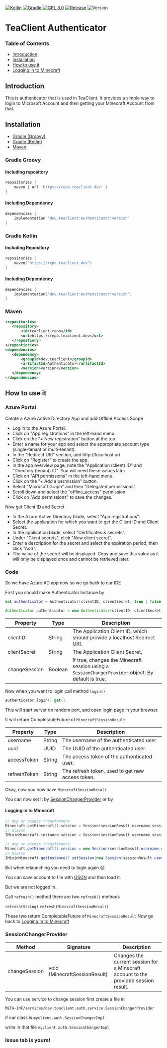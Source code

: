 
[![Kotlin](https://img.shields.io/badge/Kotlin-0095D5?&style=for-the-badge&logo=kotlin&logoColor=white)](https://kotlinlang.org)
[![Gradle](https://img.shields.io/badge/gradle-02303A?style=for-the-badge&logo=gradle&logoColor=white)](https://gradle.org)
[![GPL 3.0](https://img.shields.io/github/license/TeaClient-MC/Authenticator?style=for-the-badge)](https://github.com/TeaClient-MC/Authenticator/blob/main/LICENSE)
[![Release](https://img.shields.io/github/downloads/TeaClient-MC/Authenticator/release/total?style=for-the-badge)](https://github.com/TeaClient-MC/Authenticator/releases)
![Version](https://img.shields.io/github/v/release/TeaClient-MC/Authenticator?include_prereleases&style=for-the-badge)

# TeaClient Authenticator

### Table of  Contents
 - [Introduction](#introduction)
 - [Installation](#installation)
 - [How to use it](#how-to-use-it)
 - [Logging in to Minecraft](#logging-in-to-minecraft)

## Introduction

This is authenticator that is used in TeaClient.
It provides a simple way to login to Microsoft Account and then getting your Minecraft Account from that.

## Installation

 - [Gradle (Groovy)](#gradle-groovy)
 - [Gradle (Kotlin)](#gradle-kotlin)
 - [Maven](#maven)
### Gradle Groovy

#### Including repository

```groovy 
repositories {
	maven { url 'https://repo.teaclient.dev' }
}
```

#### Including Dependency
```groovy
dependencies {
	implementation 'dev.teaclient:Authenticator:version'
}
```
 
 ### Gradle Kotlin

#### Including Repository
```kotlin 
repositories {
	maven("https://repo.teaclient.dev")
}
```

#### Including Dependency
```kotlin
dependencies {
	implementation("dev.teaclient:Authenticator:version")
}
```
 
 ### Maven
 ```xml
 <repositories>
	<repository>
		<id>teaclient-repo</id>
		<url>https://repo.teaclient.dev</url>
	</repostiory>
 </repostiories>
 <dependencies>
	<dependency>
		<groupId>dev.teaclient</groupId>
		<artifactId>Authenticator</artifactId>
		<version>version</version>
	</dependency>
 </dependencies>
 ```

## How to use it

### Azure Portal
Create a Azure Active Directory App and add Offline Access Scope

- Log in to the Azure Portal.
- Click on "App registrations" in the left-hand menu.
- Click on the "+ New registration" button at the top.
- Enter a name for your app and select the appropriate account type (single-tenant or multi-tenant).
- In the "Redirect URI" section, add http://localhost uri
- Click on "Register" to create the app.
- In the app overview page, note the "Application (client) ID" and "Directory (tenant) ID". You will need these values later.
- Click on "API permissions" in the left-hand menu.
- Click on the "+ Add a permission" button.
- Select "Microsoft Graph" and then "Delegated permissions".
- Scroll down and select the "offline_access" permission.
- Click on "Add permissions" to save the changes.

Now get Client ID and Secret
-  In the Azure Active Directory blade, select "App registrations".
-  Select the application for which you want to get the Client ID and Client Secret.
-  In the application blade, select "Certificates & secrets".
-  Under "Client secrets", click "New client secret".
-  Enter a description for the secret and select the expiration period, then click "Add".
-  The value of the secret will be displayed. Copy and save this value as it will only be displayed once and cannot be retrieved later.

### Code

So we have Azure AD app now so we go back to our IDE

First you should make Authenticator Instance
by
```kotlin
val authenticator = Authenticator(clientID, clientSecret, true | false)
```
```java
Authenticator authenticator = new Authenticator(clientID, clientSecret, true | false)
```
| Property | Type | Description
| -- | -- | --|
|clientID|String|The Application Client ID, which should provide a localhost Redirect URI.
|clientSecret|String|The Application Client Secret.|
|changeSession|Boolean|If true, changes the Minecraft session using a `SessionChangerProvider` object. By default is true.|

Now when you want to login
call method `login()`
```kotlin
authenticator.login().get()
```
This will start server on random port, and open login page in your browser.

It will return CompletableFuture of `MinecraftSessionResult`:

| Property | Type | Description
| -- | -- | --|
|username|String|The username of the authenticated user.
|uuid|UUID|The UUID of the authenticated user.|
|accessToken|String|The access token of the authenticated user.|
|refreshToken|String|The refresh token, used to get new access token.|

Okay, now you now have `MinecraftSessionResult`

You can now set it by [SessionChangerProvider](#sessionChangerProvider)
or by
#### Logging in to Minecraft
```kotlin
// mcp or access transformers
Minecraft.getMinecraft().session = Session(sessionResult.username,sessionResult.uuid, sessionResult.accessToken, "microsoft")
// mixins
IMixinMinecraft.instance.session = Session(sessionResult.username,sessionResult.uuid, sessionResult.accessToken, "microsoft")
```
```java
// mcp or access transformers
Minecraft.getMinecraft().session = new Session(sessionResult.username,sessionResult.uuid, sessionResult.accessToken, "microsoft");
// mixins
IMixinMinecraft.getInstance().setSession(new Session(sessionResult.username,sessionResult.uuid, sessionResult.accessToken, "microsoft"));
```
But when relaunching you need to login again :cry:

You can save account to file with [GSON](https://search.maven.org/artifact/com.google.code.gson/gson/2.10.1/jar)
and then load it.

But we are not logged in.

Call ``refresh()`` method
there are two ``refresh()`` methods

``refresh(String)``
``refresh(MinecraftSessionResult)``

These two return CompletableFuture of ``MinecraftSessionResult``
Now go back to [Logging in to Minecraft](#logging-in-to-minecraft)

### SessionChangerProvider

|Method|Signature|Description|
|--|--|--|
|changeSession|void (MinecraftSessionResult)|Changes the current session for a Minecraft account to the provided session result.|

You can use service to change session
first create a file in

`META-INF/services/dev.teaclient.auth.service.SessionChangerProvider`

if our class is `myclient.auth.SessionChangerImpl`

write in that file `myclient.auth.SessionChangerImpl`


###   **Issue tab is yours!**
